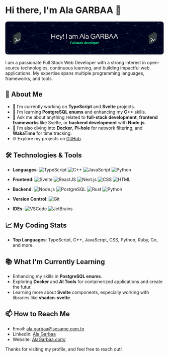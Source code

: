 # Hi there, I'm Ala GARBAA 👋
![GitHub Profile Banner](https://raw.githubusercontent.com/ala-garbaa-sesame/ala-garbaa-sesame/refs/heads/main/github-header-image.png)

I am a passionate Full Stack Web Developer with a strong interest in open-source technologies, continuous learning, and building impactful web applications. My expertise spans multiple programming languages, frameworks, and tools.

## 🚀 About Me
- 🔭 I’m currently working on **TypeScript** and **Svelte** projects.
- 🌱 I’m learning **PostgreSQL enums** and enhancing my **C++** skills.
- 💬 Ask me about anything related to **full-stack development**, **frontend frameworks** like Svelte, or **backend development** with **Node.js**.
- 🎯 I’m also diving into **Docker**, **Pi-hole** for network filtering, and **WakaTime** for time tracking.
- 🌐 Explore my projects on [GitHub](https://github.com/ala-garbaa-sesame).

## 🛠️ Technologies & Tools
- **Languages**: ![TypeScript](https://img.shields.io/badge/-TypeScript-3178C6?style=flat&logo=typescript&logoColor=white) ![C++](https://img.shields.io/badge/-C++-00599C?style=flat&logo=cplusplus&logoColor=white) ![JavaScript](https://img.shields.io/badge/-JavaScript-F7DF1E?style=flat&logo=javascript&logoColor=black) ![Python](https://img.shields.io/badge/-Python-3776AB?style=flat&logo=python&logoColor=white)

- **Frontend**: ![Svelte](https://img.shields.io/badge/-Svelte-FF3E00?style=flat&logo=svelte&logoColor=white) ![ReactJS](https://img.shields.io/badge/-React-61DAFB?style=flat&logo=react&logoColor=black) ![Next.js](https://img.shields.io/badge/-Next.js-000000?style=flat&logo=next.js&logoColor=white) ![CSS](https://img.shields.io/badge/-CSS-1572B6?style=flat&logo=css3&logoColor=white) ![HTML](https://img.shields.io/badge/-HTML-E34F26?style=flat&logo=html5&logoColor=white)

- **Backend**: ![Node.js](https://img.shields.io/badge/-Node.js-339933?style=flat&logo=node.js&logoColor=white) ![PostgreSQL](https://img.shields.io/badge/-PostgreSQL-4169E1?style=flat&logo=postgresql&logoColor=white) ![Rust](https://img.shields.io/badge/-Rust-000000?style=flat&logo=rust&logoColor=white) ![Python](https://img.shields.io/badge/-Python-3776AB?style=flat&logo=python&logoColor=white)
- **Version Control**: ![Git](https://img.shields.io/badge/-Git-F05032?style=flat&logo=git&logoColor=white)
- **IDEs**: ![VSCode](https://img.shields.io/badge/-VSCode-007ACC?style=flat&logo=visual-studio-code&logoColor=white) ![JetBrains](https://img.shields.io/badge/-JetBrains-000000?style=flat&logo=jetbrains&logoColor=white)

## 📈 My Coding Stats
- **Top Languages**: TypeScript, C++, JavaScript, CSS, Python, Ruby, Go, and more.
  
## 📚 What I'm Currently Learning
- Enhancing my skills in **PostgreSQL enums**.
- Exploring **Docker** and **AI Tools** for containerized applications and create the futur.
- Learning more about **Svelte** components, especially working with libraries like **shadcn-svelte**.

## 📫 How to Reach Me
- Email: [ala.garbaa@sesame.com.tn](mailto:ala.garbaa@sesame.com.tn)
- LinkedIn: [Ala Garbaa](https://www.linkedin.com/in/ala-garbaa/)
- Website: [AlaGarbaa.com/](https://www.alagarbaa.com/)

Thanks for visiting my profile, and feel free to reach out!
